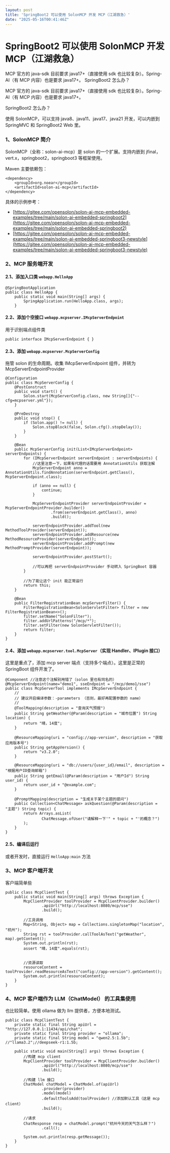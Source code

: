 ```yaml
---
layout: post
title: 'SpringBoot2 可以使用 SolonMCP 开发 MCP（江湖救急）'
date: "2025-05-16T00:41:46Z"
---
```

SpringBoot2 可以使用 SolonMCP 开发 MCP（江湖救急）
======================================

MCP 官方的 java-sdk 目前要求 java17+（直接使用 sdk 也比较复杂）。Spring-AI（有 MCP 内容）也是要求 java17+。 SpringBoot2 怎么办？

MCP 官方的 java-sdk 目前要求 java17+（直接使用 sdk 也比较复杂）。Spring-AI（有 MCP 内容）也是要求 java17+。

SpringBoot2 怎么办？

使用 SolonMCP，可以支持 java8、java11、java17、java21 开发，可以内嵌到 SpringMVC 和 SpringBoot2 Web 里。

### 1、SolonMCP 简介

SolonMCP（全称：solon-ai-mcp）是 solon 的一个扩展。支持内嵌到 jfinal，vert.x，springboot2，springboot3 等框架使用。

Maven 主要依赖包：

    <dependency>
        <groupId>org.noear</groupId>
        <artifactId>solon-ai-mcp</artifactId>
    </dependency>
    

具体的示例参考：

*   [https://gitee.com/opensolon/solon-ai-mcp-embedded-examples/tree/main/solon-ai-embedded-springboot2](https://gitee.com/opensolon/solon-ai-mcp-embedded-examples/tree/main/solon-ai-embedded-springboot2)
*   [https://gitee.com/opensolon/solon-ai-mcp-embedded-examples/tree/main/solon-ai-embedded-springboot3-newstyle](https://gitee.com/opensolon/solon-ai-mcp-embedded-examples/tree/main/solon-ai-embedded-springboot3-newstyle)

### 2、MCP 服务端开发

#### 2.1、添加入口类 `webapp.HelloApp`

    @SpringBootApplication
    public class HelloApp {
        public static void main(String[] args) {
            SpringApplication.run(HelloApp.class, args);
        }
    

#### 2.2、添加个空接口 `webapp.mcpserver.IMcpServerEndpoint`

用于识别端点组件类

    public interface IMcpServerEndpoint { }
    

#### 2.3、添加 `webapp.mcpserver.McpServerConfig`

拖管 solon 的生命周期。收集 IMcpServerEndpoint 组件，并转为 McpServerEndpointProvider

    @Configuration
    public class McpServerConfig {
        @PostConstruct
        public void start() {
            Solon.start(McpServerConfig.class, new String[]{"--cfg=mcpserver.yml"});
        }
    
        @PreDestroy
        public void stop() {
            if (Solon.app() != null) {
                Solon.stopBlock(false, Solon.cfg().stopDelay());
            }
        }
    
        @Bean
        public McpServerConfig init(List<IMcpServerEndpoint> serverEndpoints) {
            for (IMcpServerEndpoint serverEndpoint : serverEndpoints) {
                //这里注意一下，如果有代理的话需要用 AnnotationUtils 获取注解
                McpServerEndpoint anno = AnnotationUtils.findAnnotation(serverEndpoint.getClass(), McpServerEndpoint.class);
    
                if (anno == null) {
                    continue;
                }
    
                McpServerEndpointProvider serverEndpointProvider = McpServerEndpointProvider.builder()
                        .from(serverEndpoint.getClass(), anno)
                        .build();
    
                serverEndpointProvider.addTool(new MethodToolProvider(serverEndpoint));
                serverEndpointProvider.addResource(new MethodResourceProvider(serverEndpoint));
                serverEndpointProvider.addPrompt(new MethodPromptProvider(serverEndpoint));
    
                serverEndpointProvider.postStart();
    
                //可以再把 serverEndpointProvider 手动转入 SpringBoot 容器
            }
    
            //为了能让这个 init 能正常运行
            return this;
        }
    
        @Bean
        public FilterRegistrationBean mcpServerFilter() {
            FilterRegistrationBean<SolonServletFilter> filter = new FilterRegistrationBean<>();
            filter.setName("SolonFilter");
            filter.addUrlPatterns("/mcp/*");
            filter.setFilter(new SolonServletFilter());
            return filter;
        }
    }
    

#### 2.4、添加 `webapp.mcpserver.tool.McpServer`（实现 Handler、IPlugin 接口）

这里是重点了，添加 mcp server 端点（支持多个端点）。这里是正常的 SpringBoot 组件开发了。

    @Component //注意这个注解别用错了（solon 里也有同名的）
    @McpServerEndpoint(name="demo1", sseEndpoint = "/mcp/demo1/sse")
    public class McpServerTool implements IMcpServerEndpoint {
        //
        // 建议开启编译参数：-parameters （否则，最好再配置参数的 name）
        //
        @ToolMapping(description = "查询天气预报")
        public String getWeather(@Param(description = "城市位置") String location) {
            return "晴，14度";
        }
    
        @ResourceMapping(uri = "config://app-version", description = "获取应用版本号")
        public String getAppVersion() {
            return "v3.2.0";
        }
    
        @ResourceMapping(uri = "db://users/{user_id}/email", description = "根据用户ID查询邮箱")
        public String getEmail(@Param(description = "用户Id") String user_id) {
            return user_id + "@example.com";
        }
    
        @PromptMapping(description = "生成关于某个主题的提问")
        public Collection<ChatMessage> askQuestion(@Param(description = "主题") String topic) {
            return Arrays.asList(
                    ChatMessage.ofUser("请解释一下'" + topic + "'的概念？")
            );
        }
    }
    

#### 2.5、编译后运行

或者开发时，直接运行 `HelloApp:main` 方法

### 3、MCP 客户端开发

客户端简单些

    public class McpClientTest {
        public static void main(String[] args) throws Exception {
            McpClientProvider toolProvider = McpClientProvider.builder()
                    .apiUrl("http://localhost:8080/mcp/sse")
                    .build();
    
            //工具调用
            Map<String, Object> map = Collections.singletonMap("location", "杭州");
            String rst = toolProvider.callToolAsText("getWeather", map).getContent();
            System.out.println(rst);
            assert "晴，14度".equals(rst);
            
            
            //资源读取
            resourceContent = toolProvider.readResourceAsText("config://app-version").getContent();
            System.out.println(resourceContent);
        }
    }
    

### 4、MCP 客户端作为 LLM（ChatModel） 的工具集使用

也比较简单。使用 ollama 做为 llm 提供者，方便本地测试。

    public class McpClientTest {
        private static final String apiUrl = "http://127.0.0.1:11434/api/chat";
        private static final String provider = "ollama";
        private static final String model = "qwen2.5:1.5b"; //"llama3.2";//deepseek-r1:1.5b;
        
        public static void main(String[] args) throws Exception {
            //构建 mcp client
            McpClientProvider toolProvider = McpClientProvider.builder()
                    .apiUrl("http://localhost:8080/mcp/sse")
                    .build();
    
            //构建 llm 接口
            ChatModel chatModel = ChatModel.of(apiUrl)
                    .provider(provider)
                    .model(model)
                    .defaultToolsAdd(toolProvider) //添加默认工具（这是 mcp client）
                    .build();
            
            //请求
            ChatResponse resp = chatModel.prompt("杭州今天的天气怎么样？")
                    .call();
    
            System.out.println(resp.getMessage());
        }
    }